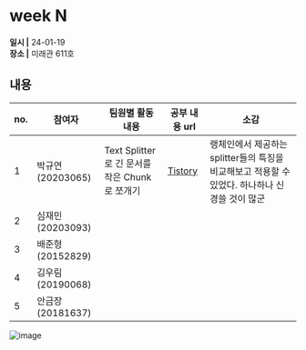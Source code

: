 # week N
**일시 |** 24-01-19  
**장소 |** 미래관 611호

## 내용

|no.  |참여자          |팀원별 활동 내용|공부 내용 url|소감|
|--------|--------------|----------------------------------|--------------------|--|
|1       |박규연(20203065)|Text Splitter로 긴 문서를 작은 Chunk로 쪼개기|[Tistory](https://noooey.tistory.com/83)|랭체인에서 제공하는 splitter들의 특징을 비교해보고 적용할 수 있었다. 하나하나 신경쓸 것이 많군
|2       |심재민(20203093)|||
|3       |배준형(20152829)|||
|4       |김우림(20190068)|||
|5       |안금장(20181637)|||

![image](https://github.com/Team-WeQuiz/study/assets/66217855/258b8b88-ec82-4b73-8156-e5592bacd0ed)
